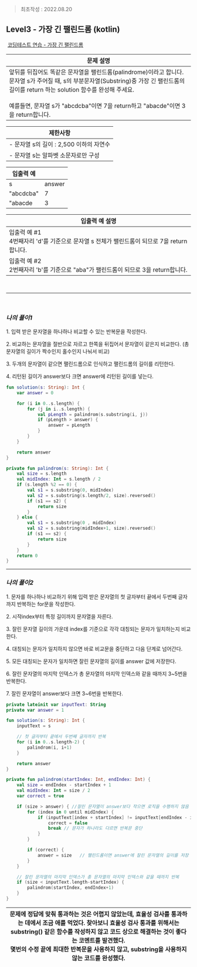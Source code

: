 > 최초작성 : 2022.08.20

## ******Level3 - 가장 긴 팰린드롬**** (kotlin)**

 [코딩테스트 연습 - 가장 긴 팰린드롬](https://school.programmers.co.kr/learn/courses/30/lessons/12904)

| **문제 설명** |
| --- |
| 앞뒤를 뒤집어도 똑같은 문자열을 팰린드롬(palindrome)이라고 합니다.<br>문자열 s가 주어질 때, s의 부분문자열(Substring)중 가장 긴 팰린드롬의 길이를 return 하는 solution 함수를 완성해 주세요.<br><br>예를들면, 문자열 s가 "abcdcba"이면 7을 return하고 "abacde"이면 3을 return합니다.|

| **제한사항** |
| --- |
|   -   문자열 s의 길이 : 2,500 이하의 자연수   |
|   -   문자열 s는 알파벳 소문자로만 구성   |

| **​입출력 예**    |  |
| --- | --- |
| s | answer |
| "abcdcba" | 7 |
| "abacde | 3 |

| **입출력 예 설명** |
| --- |
| 입출력 예 #1 <br>4번째자리 'd'를 기준으로 문자열 s 전체가 팰린드롬이 되므로 7을 return합니다.
입출력 예 #2 <br>2번째자리 'b'를 기준으로 "aba"가 팰린드롬이 되므로 3을 return합니다.|

<br>

---

<br>

### _**나의 풀이1**_

1\. 입력 받은 문자열을 하나하나 비교할 수 있는 반복문을 작성한다.

2\. 비교하는 문자열을 절반으로 자르고 한쪽을 뒤집어서 문자열이 같은지 비교한다. (총 문자열의 길이가 짝수인지 홀수인지 나눠서 비교)

3\. 두개의 문자열이 같으면 팰린드롬으로 인식하고 팰린드롬의 길이를 리턴한다.

4\. 리턴된 길이가 answer보다 크면 answer에 리턴된 길이를 넣는다.


```kt
fun solution(s: String): Int {
    var answer = 0

    for (i in 0..s.length) {
        for (j in i..s.length) {
            val pLength = palindrom(s.substring(i, j))
            if (pLength > answer) {
                answer = pLength
            }
        }
    }

    return answer
}

private fun palindrom(s: String): Int {
    val size = s.length
    val midIndex: Int = s.length / 2
    if (s.length %2 == 0) {
        val s1 = s.substring(0, midIndex)
        val s2 = s.substring(s.length/2, size).reversed()
        if (s1 == s2) {
            return size
        }
    } else {
        val s1 = s.substring(0 , midIndex)
        val s2 = s.substring(midIndex+1, size).reversed()
        if (s1 == s2) {
            return size
        }
    }
    return 0
}
```

---

### _**나의 풀이2**_

1\. 문자를 하나하나 비교하기 위해 입력 받은 문자열의 첫 글자부터 끝에서 두번째 글자까지 반복하는 for문을 작성한다.

2\. 시작index부터 특정 길이까지 문자열을 자른다.

3\. 잘린 문자열 길이의 가운데 index를 기준으로 각각 대칭되는 문자가 일치하는지 비교한다.

4\. 대칭되는 문자가 일치하지 않으면 바로 비교문을 중단하고 다음 단계로 넘어간다.

5\. 모든 대칭되는 문자가 일치하면 잘린 문자열의 길이를 answer 값에 저장한다.

6\. 잘린 문자열의 마지막 인덱스가 총 문자열의 마지막 인덱스와 같을 때까지 3~5번을 반복한다.

7\. 잘린 문자열이 answer보다 크면 3~6번을 반복한다.

```kt
private lateinit var inputText: String
private var answer = 1

fun solution(s: String): Int {
    inputText = s

    // 첫 글자부터 끝에서 두번째 글자까지 반복
    for (i in 0..s.length-2) {
        palindrom(i, i+1)
    }

    return answer
}

private fun palindrom(startIndex: Int, endIndex: Int) {
    val size = endIndex - startIndex + 1
    val midIndex: Int = size / 2
    var correct = true

    if (size > answer) { //잘린 문자열이 answer보다 작으면 로직을 수행하지 않음
        for (index in 0 until midIndex) {
            if (inputText[index + startIndex] != inputText[endIndex - index]) {
                correct = false
                break // 문자가 하나라도 다르면 반복문 중단
            }
        }

        if (correct) {
            answer = size   // 팰린드롬이면 answer에 잘린 문자열의 길이를 저장
        }
    }

    // 잘린 문자열의 마지막 인덱스가 총 문자열의 마지막 인덱스와 같을 때까지 반복
    if (size < inputText.length-startIndex) {
        palindrom(startIndex, endIndex+1)
    }
}
```

<center>

| 문제에 정답에 맞춰 통과하는 것은 어렵지 않았는데, 효율성 검사를 통과하는 데에서 조금 애를 먹었다. 찾아보니 효율성 검사 통과를 위해서는 substring() 같은 함수를 작성하지 않고 코드 상으로 해결하는 것이 좋다는 코멘트를 발견했다. <br> 몇번의 수정 끝에 최대한 반복문을 사용하지 않고, substring을 사용하지 않는 코드를 완성했다. |
| :---: |

</center>